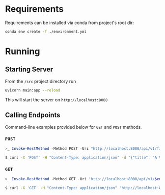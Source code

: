 # Requirements
Requirements can be installed via conda from project's root dir:
```sh
conda env create -f ./environment.yml
```

# Running
## Starting Server
From the `/src` project directory run
```sh
uvicorn main:app --reload
```
This will start the server on `http://localhost:8000`

## Calling Endpoints
Command-line examples provided below for `GET` and `POST` methods.

### `POST`
```powershell
>_ Invoke-RestMethod -Method POST -Uri "http://localhost:8000/api/v1/films/" -Headers @{"Content-Type"="application/json"} -Body '{"title": "A View to a Kill", "release_year": "1985", "genre": ["spy"], "rating": 4}'
```
```sh
$ curl -X 'POST' -H "Content-Type: application/json" -d '{"title": "A View to a Kill", "release_year": "1985", "genre": "spy", "rating": 4}' "http://localhost:8000/api/v1/films/"
```

### `GET`
```powershell
>_ Invoke-RestMethod -Method GET -Uri "http://localhost:8000/api/v1/$endpoint/" -Headers @{"Content-Type"="application/json"}
```
```sh
$ curl -X 'GET' -H "Content-Type: application/json" "http://localhost:8000/api/v1/$endpoint/"
```
